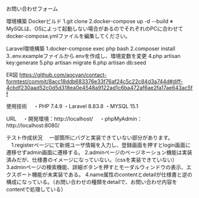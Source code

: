 お問い合わせフォーム

環境構築
  Dockerビルド
  1.git clone
  2.docker-compose up -d --build
  ※　MySQLは、OSによって起動しない場合があるのでそれぞれのPCに合わせてdocker-compose.ymlファイルを編集してください。

Laravel環境構築
  1.docker-compose exec php bash
  2.composer install
  3..env.exampleファイルから.envを作成し、環境変数を変更
  4.php artisan key:generate
  5.php artisan migrate
  6.php artisan db:seed

ER図
https://github.com/aocyan/contact-formtest/commit/8acc18ddb683376e33f76af24c5c22c84d3a744d#diff-4cbdf230aad52c0d5d318ea0e4548a9122ad1c6ba472af6ae2fa17ae643ac5ff

使用技術
　・PHP 7.4.9
  ・Laravel 8.83.8
  ・MYSQL 15.1

URL
　・開発環境：http://localhost/
　・phpMyAdmin：http://localhost:8080/

テスト作成状況
　一部箇所にバグと実装できていない部分があります。
 　1.registerページにて新規ユーザ情報を入力し、登録画面を押すとlogin画面に遷移せずadmin画面に遷移する。
   2.adminページのページネーション機能は実装済みだが、仕様書のイメージになっていない。（cssを実装できていない）
   3.adminページの検索機能、詳細ボタンを押すとモーダルウィンドウの表示、エクスポート機能が未実装である。
   4.name属性のcontentとdetailが仕様書と逆の構成になっている。（お問い合わせの種類をdetailで、お問い合わせ内容をcontentで処理している）
